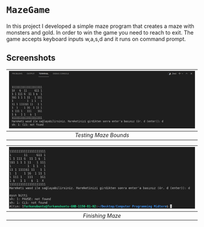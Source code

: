 
# `MazeGame`
In this project I developed a simple maze program that creates a maze with monsters and gold. In order to win the game you need to reach to exit. The game accepts  keyboard inputs w,a,s,d and it runs on command prompt.

## Screenshots

| ![maze-test](screen-shots/maze-test.png) |
| :--:|
| *Testing Maze Bounds* |

| ![maze-finish](screen-shots/maze-finish.png) |
| :--:|
| *Finishing Maze* |

